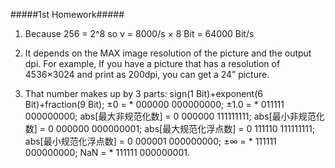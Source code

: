 #####1st Homework#####

1. Because 256 = 2^8
so v = 8000/s × 8 Bit = 64000 Bit/s

2. It depends on the MAX image resolution of the picture and the output dpi.
For example, If you have a picture that has a resolution of 4536×3024 and print as 200dpi, 
you can get a 24” picture.

3. That number makes up by 3 parts: sign(1 Bit)+exponent(6 Bit)+fraction(9 Bit);
±0 = * 000000 000000000;
±1.0 = * 011111 000000000;
abs[最大非规范化数] = 0 000000 111111111;
abs[最小非规范化数] = 0 000000 000000001;
abs[最大规范化浮点数] = 0 111110 111111111;
abs[最小规范化浮点数] = 0 000001 000000000;
±∞ = * 111111 000000000;
NaN = * 111111 000000001.

